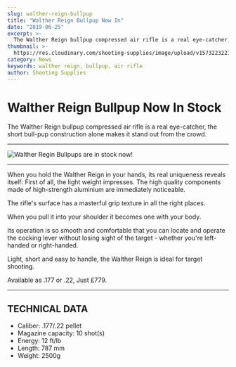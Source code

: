 ```yaml
---
slug: walther-reign-bullpup
title: "Walther Reign Bullpup Now In"
date: "2019-06-25"
excerpt: >-
  The Walther Reign bullpup compressed air rifle is a real eye-catcher, the short bull-pup construction alone makes it stand out from the crowd.
thumbnail: >-
  https://res.cloudinary.com/shooting-supplies/image/upload/v1573223221/Blog/Walther-Reign-Bullpup-FB.jpg
category: News
keywords: walther reign, bullpup, air rifle
author: Shooting Supplies
---
```


# **Walther Reign Bullpup Now In Stock**

The Walther Reign bullpup compressed air rifle is a real eye-catcher, the short bull-pup construction alone makes it stand out from the crowd.

****

![Walther Regin Bullpups are in stock now!](https://res.cloudinary.com/shooting-supplies/image/upload/v1573223221/Blog/Walther-Reign-Bullpup-FB.jpg)

****

When you hold the Walther Reign in your hands, its real uniqueness reveals itself: First of all, the light weight impresses. The high quality components made of high-strength aluminium are immediately noticeable.

The rifle's surface has a masterful grip texture in all the right places.

When you pull it into your shoulder it becomes one with your body.

Its operation is so smooth and comfortable that you can locate and operate the cocking lever without losing sight of the target - whether you're left-handed or right-handed.

Light, short and easy to handle, the Walther Reign is ideal for target shooting.

Available as .177 or .22, Just £779.

****

## **TECHNICAL DATA**

- Caliber: .177/.22 pellet
- Magazine capacity: 10 shot(s)
- Energy: 12 ft/lb
- Length: 787 mm
- Weight: 2500g
